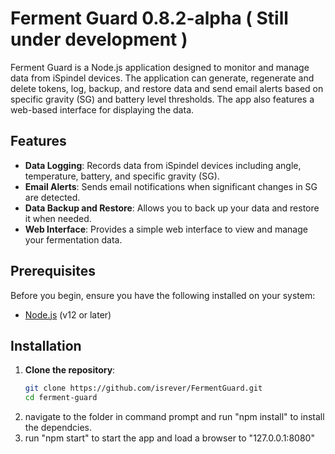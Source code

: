 # Ferment Guard 0.8.2-alpha ( Still under development )

Ferment Guard is a Node.js application designed to monitor and manage data from iSpindel devices. The application can generate, regenerate and delete tokens, log, backup, and restore data and send email alerts based on specific gravity (SG) and battery level thresholds. The app also features a web-based interface for displaying the data.
## Features

- **Data Logging**: Records data from iSpindel devices including angle, temperature, battery, and specific gravity (SG).
- **Email Alerts**: Sends email notifications when significant changes in SG are detected.
- **Data Backup and Restore**: Allows you to back up your data and restore it when needed.
- **Web Interface**: Provides a simple web interface to view and manage your fermentation data.

## Prerequisites

Before you begin, ensure you have the following installed on your system:

- [Node.js](https://nodejs.org/) (v12 or later)

## Installation

1. **Clone the repository**:
   ```bash
   git clone https://github.com/isrever/FermentGuard.git
   cd ferment-guard
2. navigate to the folder in command prompt and run "npm install" to install the dependcies.
3. run "npm start" to start the app and load a browser to "127.0.0.1:8080" 
